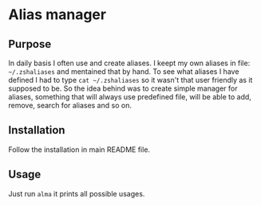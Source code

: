 # Alias manager

## Purpose
In daily basis I often use and create aliases. I keept my own aliases in file:
`~/.zshaliases` and mentained that by hand. To see what aliases I have defined I had to type `cat ~/.zshaliases` so it wasn't that user friendly as it supposed to be. So the idea behind was to create simple manager for aliases, something that will always use predefined file, will be able to add, remove, search for aliases and so on.


## Installation
Follow the installation in main README file.

## Usage
Just run `alma` it prints all possible usages.
